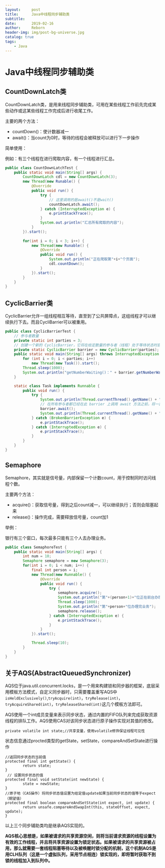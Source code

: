 ```yaml
---
layout:     post
title:      Java中线程同步辅助类
subtitle:   
date:       2019-02-16
author:     Reborn
header-img: img/post-bg-universe.jpg
catalog: true
tags:
    - Java
---
```


# Java中线程同步辅助类

## CountDownLatch类

CountDownLatch类，是用来线程同步辅助类，可用在某些线程工作前先完成某些动作或这某些线程工作完成后进行收尾工作。

主要的两个方法：

- countDown()：使计数器减一
- await()：当count为0时，等待的线程会被释放可以进行下一步操作



简单使用：

例如：有三个线程在进行爬取内容，有一个线程进行汇总。

```java
public class CountDownLatchTest {
    public static void main(String[] args) {
        CountDownLatch cdl = new CountDownLatch(3);
        new Thread(new Runable() {
            @Override
            public void run() {
                try {
                    // 这里调用的是await()不是wait()
                    countDownLatch.await();
                } catch (InterruptedException e) {
                    e.printStackTrace();
                }
                System.out.println("汇总所有爬取的内容");
            }
        }).start();
        
        for(int i = 0; i < 3; i++) {
            new Thread(new Runable() {
                @Override
                public void run() {
                    System.out.println("正在爬取第"+i+"个页面");
                    cdl.countDown();                
                }
            }).start();
        }
    }
}
```



## CyclicBarrier类

CyclicBarrier允许一组线程相互等待，直至到了公共屏障点，这组线程才可以继续执行下去。而且CycliBarrier可以被重用。



```java
public class CyclicBarrierTest {
    // 参与者数量
    private static int parties = 3;
    // 创建一个新的 CyclicBarrier，它将在给定数量的参与者（线程）处于等待状态时启动
    private static CyclicBarrier barrier = new CyclicBarrier(parties);
    public static void main(String[] args) throws InterruptedException {
        for (int i = 0; i < parties; i++)
            new Thread(new Task()).start();
        Thread.sleep(1000);
        System.out.println("getNumberWaiting()：" + barrier.getNumberWaiting());
    }

    static class Task implements Runnable {
        public void run() {
            try {
                System.out.println(Thread.currentThread().getName() + "await");
                // 在所有参与者都已经在此 barrier 上调用 await 方法之前，将一直等待。
                barrier.await();
                System.out.println(Thread.currentThread().getName() + "continued");
            } catch (BrokenBarrierException e) {
                e.printStackTrace();
            } catch (InterruptedException e) {
                e.printStackTrace();
            }
        }
    }
}
```



## Semaphore

Semaphore，其实就是信号量，内部保留一个计数count，用于控制同时访问线程个数。

主要两个方法：

- acquire()：获取信号量，得到之后count减一，可以继续执行；否则会阻塞起来
- release()：操作完成，需要释放信号量，count加1



举例：

银行有三个窗口，每次最多只能有三个人去办理业务。

```java
public class SemaphoreTest {
    public static void main(String[] args) {
        int num = 10;
        Semaphore semaphore = new Semaphore(3);
        for(int i = 0; i < num; i++) {
            final int person = i;
            new Thread(new Runnable() {
                @Override
                public void run() {
                    try {
                        semaphore.acquire();
                        System.out.println("第"+(person+1)+"位正在前台办理业务");
                        Thread.sleep(1000);
                        System.out.println("第"+person+"位办理完业务");
                        semaphore.release();
                    } catch (InterruptedException e) {
                        e.printStackTrace();
                    }
                }
            }).start();

            Thread.sleep(10);
        }
    }
}
```



## 关于AQS(AbstractQueuedSynchronizer)

AQS位于java.util.concurrent.locks，是一个用来构建锁和同步器的框架，底层采用模板方法模式，自定义同步器时，只需要覆盖重写AQS中`isHeldExclusively()`,`tryAcquire(int)`，`tryRelease(int)`，`tryAcquireShared(int)`，`tryReleaseShared(int)`这几个模板方法即可。

AQS使用一个int成员变量来表示同步状态，通过内置的FIFO队列来完成获取资源线程的排队工作。AQS使用CAS对该同步状态进行原子操作实现对其值的修改。

```
private volatile int state;//共享变量，使用volatile修饰保证线程可见性
```

状态信息通过procted类型的getState，setState，compareAndSetState进行操作

```
//返回同步状态的当前值
protected final int getState() {  
        return state;
}
 // 设置同步状态的值
protected final void setState(int newState) { 
        state = newState;
}
//原子地（CAS操作）将同步状态值设置为给定值update如果当前同步状态的值等于expect（期望值）
protected final boolean compareAndSetState(int expect, int update) {
        return unsafe.compareAndSwapInt(this, stateOffset, expect, update);
}
```

以上三个同步辅助类均是继承AQS实现的。



**AQS核心思想是，如果被请求的共享资源空闲，则将当前请求资源的线程设置为有效的工作线程，并且将共享资源设置为锁定状态。如果被请求的共享资源被占用，那么就需要一套线程阻塞等待以及被唤醒时锁分配的机制，这个机制AQS是用CLH队列（这是一个虚拟队列，采用节点相连）锁实现的，即将暂时获取不到锁的线程加入到队列中。**